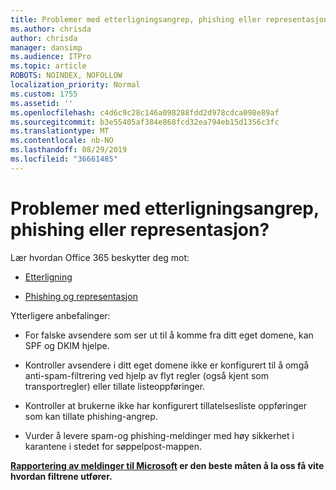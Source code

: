 ```yaml
---
title: Problemer med etterligningsangrep, phishing eller representasjon?
ms.author: chrisda
author: chrisda
manager: dansimp
ms.audience: ITPro
ms.topic: article
ROBOTS: NOINDEX, NOFOLLOW
localization_priority: Normal
ms.custom: 1755
ms.assetid: ''
ms.openlocfilehash: c4d6c9c28c146a098288fdd2d978cdca098e89af
ms.sourcegitcommit: b3e55405af384e868fcd32ea794eb15d1356c3fc
ms.translationtype: MT
ms.contentlocale: nb-NO
ms.lasthandoff: 08/29/2019
ms.locfileid: "36661485"
---
```

# <a name="issues-with-spoofing-phishing-or-impersonation"></a>Problemer med etterligningsangrep, phishing eller representasjon?

Lær hvordan Office 365 beskytter deg mot:

- [Etterligning](https://docs.microsoft.com/office365/securitycompliance/anti-spoofing-protection)

- [Phishing og representasjon](https://docs.microsoft.com/office365/securitycompliance/atp-anti-phishing)

Ytterligere anbefalinger:

- For falske avsendere som ser ut til å komme fra ditt eget domene, kan SPF og DKIM hjelpe.

- Kontroller avsendere i ditt eget domene ikke er konfigurert til å omgå anti-spam-filtrering ved hjelp av flyt regler (også kjent som transportregler) eller tillate listeoppføringer.

- Kontroller at brukerne ikke har konfigurert tillatelsesliste oppføringer som kan tillate phishing-angrep.

- Vurder å levere spam-og phishing-meldinger med høy sikkerhet i karantene i stedet for søppelpost-mappen.

**[Rapportering av meldinger til Microsoft](https://support.office.com/article/b5caa9f1-cdf3-4443-af8c-ff724ea719d2) er den beste måten å la oss få vite hvordan filtrene utfører.**
